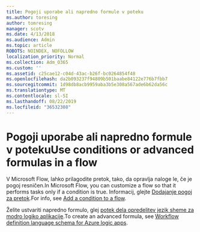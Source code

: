 ```yaml
---
title: Pogoji uporabe ali napredno formule v poteku
ms.author: toresing
author: tomresing
manager: scotv
ms.date: 4/13/2018
ms.audience: Admin
ms.topic: article
ROBOTS: NOINDEX, NOFOLLOW
localization_priority: Normal
ms.collection: Adm_O365
ms.custom: ''
ms.assetid: c25cae12-c04d-43ac-b26f-bc0264854f48
ms.openlocfilehash: da2b093237f94809b501baabe84122e776b7fbb7
ms.sourcegitcommit: 1d98db8acb9959aba3b5e308a567ade6b62da56c
ms.translationtype: MT
ms.contentlocale: sl-SI
ms.lasthandoff: 08/22/2019
ms.locfileid: "36532308"
---
```

# <a name="use-conditions-or-advanced-formulas-in-a-flow"></a><span data-ttu-id="c514d-102">Pogoji uporabe ali napredno formule v poteku</span><span class="sxs-lookup"><span data-stu-id="c514d-102">Use conditions or advanced formulas in a flow</span></span>

<span data-ttu-id="c514d-103">V Microsoft Flow, lahko prilagodite pretok, tako, da opravlja naloge le, če je pogoj resničen.</span><span class="sxs-lookup"><span data-stu-id="c514d-103">In Microsoft Flow, you can customize a flow so that it performs tasks only if a condition is true.</span></span> <span data-ttu-id="c514d-104">Informacij, glejte [Dodajanje pogoj za pretok](https://go.microsoft.com/fwlink/?linkid=872112).</span><span class="sxs-lookup"><span data-stu-id="c514d-104">For info, see [Add a condition to a flow](https://go.microsoft.com/fwlink/?linkid=872112).</span></span>
  
<span data-ttu-id="c514d-105">Želite ustvariti napredno formulo, glej [potek dela opredelitev jezik sheme za modro logiko aplikacije](https://aka.ms/logicexpressions).</span><span class="sxs-lookup"><span data-stu-id="c514d-105">To create an advanced formula, see [Workflow definition language schema for Azure logic apps](https://aka.ms/logicexpressions).</span></span>
  

